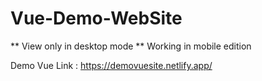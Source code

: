 # Vue-Demo-WebSite

** View only in desktop mode **
Working in mobile edition


Demo Vue Link : https://demovuesite.netlify.app/
